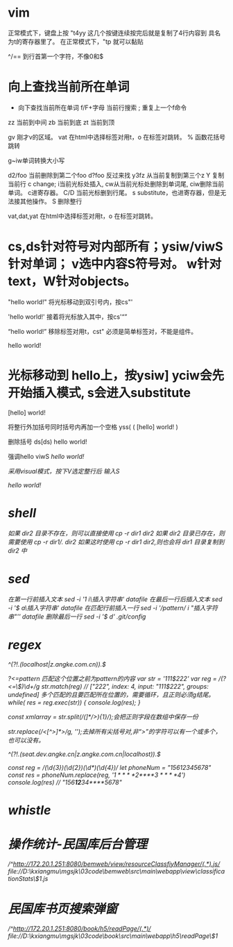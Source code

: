 # vim
正常模式下，键盘上按  "t4yy  这几个按键连续按完后就是复制了4行内容到 具名为t的寄存器里了。
在正常模式下，"tp 就可以黏贴

^/== 到行首第一个字符，不像0和$
# 向上查找当前所在单词
* 向下查找当前所在单词
f/F+字母  当前行搜索
; 重复上一个f命令

zz 当前到中间
zb 当前到底
zt 当前到顶

gv 刚才v的区域。
vat 在html中选择标签对用t，o 在标签对跳转。
% 函数花括号跳转

g~iw单词转换大小写

d2/foo 当前删除到第二个foo   d?foo 反过来找
y3fz 从当前复制到第三个z
Y 复制当前行
c change; i当前光标处插入, cw从当前光标处删除到单词尾, ciw删除当前单词。 c进寄存器。
C/D 当前光标删到行尾。
s substitute，也进寄存器，但是无法接其他操作。
S 删除整行


vat,dat,yat 在html中选择标签对用t，o 在标签对跳转。
# cs,ds针对符号对内部所有；ysiw/viwS针对单词； v选中内容S符号对。 w针对text，W针对objects。
"hello world!"
将光标移动到双引号内，按cs"'

'hello world!'
接着将光标放入其中，按cs'<q>

<q>hello world!</q>
移除标签对用t，cst"   必须是简单标签对，不能是组件。

hello world!
# 光标移动到 hello上，按ysiw]                 yciw会先开始插入模式, s会进入substitute
[hello] world!

将整行外加括号同时括号内再加一个空格 yss(
( [hello] world! )

删除括号 ds[ds)
hello world!

强调hello  viwS<em>
<em>hello</em> world!

采用visual模式，按下V选定整行后 输入S<p class="important">

<p class="important">
<em>hello</em> world!
</p>


# shell

如果 dir2 目录不存在，则可以直接使用
cp -r dir1 dir2
如果 dir2 目录已存在，则需要使用
cp -r dir1/. dir2
如果这时使用 cp -r dir1 dir2,则也会将 dir1 目录复制到 dir2 中

# sed

在第一行前插入文本
sed -i '1 i\插入字符串' datafile
在最后一行后插入文本
sed -i '$ a\插入字符串' datafile
在匹配行前插入一行
sed -i '/pattern/ i "插入字符串"'' datafile
删除最后一行
sed -i '$ d' .git/config

# regex

^(?!._(localhost|z.angke.com.cn))._$

?<=pattern
匹配这个位置之前为pattern的内容
var str = '111$222'
var reg = /(?<=\$)\d+/g
str.match(reg) 
// ["222", index: 4, input: "111$222", groups: undefined]
多个匹配的且要匹配所在位置的，需要循环，且正则必须g结尾。
while( res = reg.exec(str))
{
 console.log(res);
}

const xmlarray = str.split(/(<pagenumber pagenum=[^>]*\/>){1}/);会把正则字段在数组中保存一份

str.replace(/<[^>]*>/g, '');去掉所有尖括号对,非“>”的字符可以有一个或多个，也可以没有。


^(?!.*(seat.dev.angke.cn|z.angke.com.cn|localhost)).*$


const reg = /(\d{3})(\d{2})(\d*)(\d{4})/
let phoneNum = "15612345678"
const res = phoneNum.replace(reg, '$1****$2****$3****$4')
console.log(res) // "156****12****34****5678"

# whistle
# 操作统计-民国库后台管理
/^http://172.20.1.251:8080/bemweb/view/resourceClassfiyManager/(.*).js/		file://D:\kxiangmu\mgsjk\03code\bemweb\src\main\webapp\view\classificationStats\\$1.js

# 民国库书页搜索弹窗
/^http://172.20.1.251:8080/book/h5/readPage/(.*)/		file://D:\kxiangmu\mgsjk\03code\book\src\main\webapp\h5\readPage\\$1
